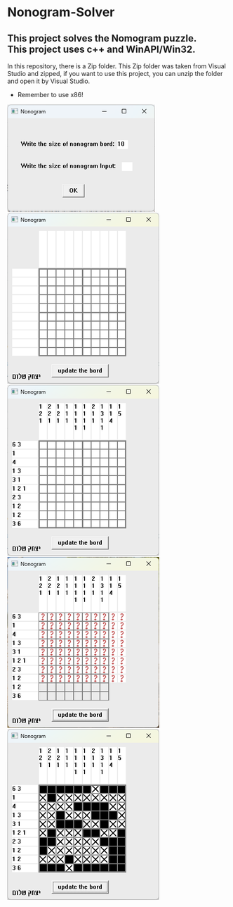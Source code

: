 <h1>Nonogram-Solver</h1>
<h2>This project solves the Nomogram puzzle.</br>
This project uses c++ and WinAPI/Win32.</h2>

<p>In this repository, there is a Zip folder. This Zip folder was taken from Visual Studio and zipped, if you want to use this project, you can unzip the folder and open it by Visual Studio.

* Remember to use x86!<p>

<img src="nonogram 1.png"></img>
<img src="nonogram 2.png"></img>
<img src="nonogram 3.png"></img>
<img src="nonogram 4.png"></img>
<img src="nonogram 5.png"></img>
